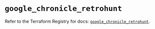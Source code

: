 # `google_chronicle_retrohunt`

Refer to the Terraform Registry for docs: [`google_chronicle_retrohunt`](https://registry.terraform.io/providers/hashicorp/google/6.35.0/docs/resources/chronicle_retrohunt).
